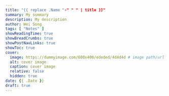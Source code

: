 ```yaml
---
title: "{{ replace .Name "-" " " | title }}"
summary: My summary
description: My description
author: Wei Song
tags: [ "Notes" ]
showReadingTime: true
showBreadCrumbs: true
showPostNavLinks: true
showToc: true
cover:
  image: https://dummyimage.com/600x400/ededed/4d4d4d # image path/url
  alt: cover image
  caption: cover image
  relative: false
  hidden: true
date: {{ .Date }}
draft: true
---
```

